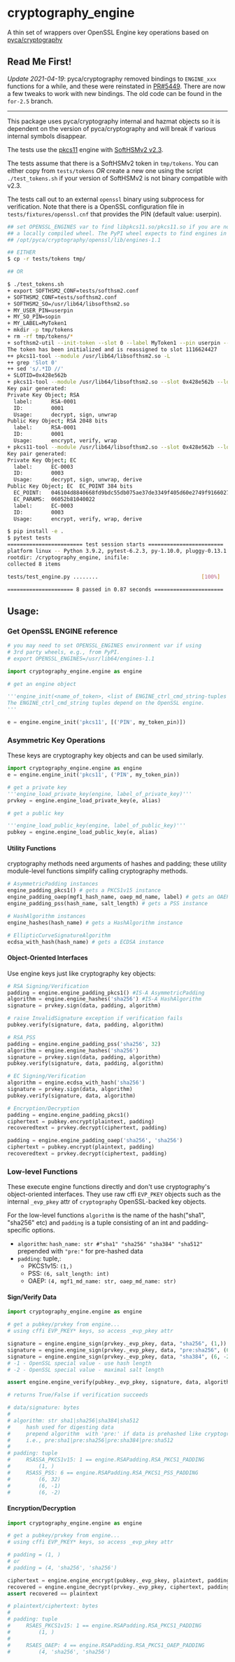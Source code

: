 # cryptography_engine

A thin set of wrappers over OpenSSL Engine key operations based on
[pyca/cryptography](https://github.com/pyca/cryptography)

## Read Me First!
*Update 2021-04-19*: pyca/cryptography removed bindings to `ENGINE_xxx` functions for
a while, and these were reinstated in [PR#5449](https://github.com/pyca/cryptography/pull/5449).
There are now a few tweaks to work with new bindings. The old code can be found in the
`for-2.5` branch.
***
This package uses pyca/cryptography internal and hazmat objects so it
is dependent on the version of pyca/cryptography and will break if various
internal symbols disappear.

The tests use the [pkcs11](https://github.com/OpenSC/libp11) engine with
[SoftHSMv2 v2.3](https://github.com/opendnssec/SoftHSMv2).

The tests assume that there is a SoftHSMv2 token in `tmp/tokens`. You can either
copy from `tests/tokens` *OR* create a new one using the script `./test_tokens.sh`
if your version of SoftHSMv2 is not binary compatible with v2.3.

The tests call out to an external `openssl` binary using subprocess for verification.
Note that there is a OpenSSL configuration file in `tests/fixtures/openssl.cnf` that
provides the PIN (default value: userpin).



```sh
## set OPENSSL_ENGINES var to find libpkcs11.so/pkcs11.so if you are not using
## a locally compiled wheel. The PyPI wheel expects to find engines in
## /opt/pyca/cryptography/openssl/lib/engines-1.1

## EITHER
$ cp -r tests/tokens tmp/

## OR

$ ./test_tokens.sh
+ export SOFTHSM2_CONF=tests/softhsm2.conf
+ SOFTHSM2_CONF=tests/softhsm2.conf
+ SOFTHSM2_SO=/usr/lib64/libsofthsm2.so
+ MY_USER_PIN=userpin
+ MY_SO_PIN=sopin
+ MY_LABEL=MyToken1
+ mkdir -p tmp/tokens
+ rm -rf tmp/tokens/*
+ softhsm2-util --init-token --slot 0 --label MyToken1 --pin userpin --so-pin sopin
The token has been initialized and is reassigned to slot 1116624427
++ pkcs11-tool --module /usr/lib64/libsofthsm2.so -L
++ grep 'Slot 0'
++ sed 's/.*ID //'
+ SLOTID=0x428e562b
+ pkcs11-tool --module /usr/lib64/libsofthsm2.so --slot 0x428e562b --login --pin userpin -k --key-type RSA:2048 -a RSA-0001 -d 0001
Key pair generated:
Private Key Object; RSA
  label:      RSA-0001
  ID:         0001
  Usage:      decrypt, sign, unwrap
Public Key Object; RSA 2048 bits
  label:      RSA-0001
  ID:         0001
  Usage:      encrypt, verify, wrap
+ pkcs11-tool --module /usr/lib64/libsofthsm2.so --slot 0x428e562b --login --pin userpin -k --key-type EC:secp384r1 -a EC-0003 -d 0003
Key pair generated:
Private Key Object; EC
  label:      EC-0003
  ID:         0003
  Usage:      decrypt, sign, unwrap, derive
Public Key Object; EC  EC_POINT 384 bits
  EC_POINT:   046104d8840668fd9bdc55db075ae37de3349f405d60e2749f91660271188ea485c2da367ad230499725218b4a43fab616141765d6b50535ee1b871916da1eaabfae3f15c883665fbcfb7a267dcabbef8577800cf5840bb77f490aec8ba4337ded16f1
  EC_PARAMS:  06052b81040022
  label:      EC-0003
  ID:         0003
  Usage:      encrypt, verify, wrap, derive

$ pip install -e .
$ pytest tests
======================== test session starts ========================
platform linux -- Python 3.9.2, pytest-6.2.3, py-1.10.0, pluggy-0.13.1
rootdir: /cryptography_engine, inifile:
collected 8 items

tests/test_engine.py ........                                 [100%]

===================== 8 passed in 0.87 seconds ======================
```

## Usage:

### Get OpenSSL ENGINE reference

```python
# you may need to set OPENSSL_ENGINES environment var if using
# 3rd party wheels, e.g., from PyPI.
# export OPENSSL_ENGINES=/usr/lib64/engines-1.1

import cryptography_engine.engine as engine

# get an engine object

'''engine_init(<name_of_token>, <list of ENGINE_ctrl_cmd_string-tuples (cmd_name, arg)>
The ENGINE_ctrl_cmd_string tuples depend on the OpenSSL engine.
'''

e = engine.engine_init('pkcs11', [('PIN', my_token_pin)])
```

### Asymmetric Key Operations

These keys are cryptography key objects and can be used similarly.


```python
import cryptography_engine.engine as engine
e = engine.engine_init('pkcs11', ('PIN', my_token_pin))

# get a private key
'''engine_load_private_key(engine, label_of_private_key)'''
prvkey = engine.engine_load_private_key(e, alias)

# get a public key

'''engine_load_public_key(engine, label_of_public_key)'''
pubkey = engine.engine_load_public_key(e, alias)

```

#### Utility Functions

cryptography methods need arguments of hashes and padding; these utility
module-level functions simplify calling cryptography methods.

```python
# AsymmetricPadding instances
engine_padding_pkcs1() # gets a PKCS1v15 instance
engine_padding_oaep(mgf1_hash_name, oaep_md_name, label) # gets an OAEP instance
engine_padding_pss(hash_name, salt_length) # gets a PSS instance

# HashAlgorithm instances
engine_hashes(hash_name) # gets a HashAlgorithm instance

# EllipticCurveSignatureAlgorithm
ecdsa_with_hash(hash_name) # gets a ECDSA instance
```

#### Object-Oriented Interfaces

Use engine keys just like cryptography key objects:

```python
# RSA Signing/Verification
padding = engine.engine_padding_pkcs1() #IS-A AsymmetricPadding
algorithm = engine.engine_hashes('sha256') #IS-A HashAlgorithm
signature = prvkey.sign(data, padding, algorithm)

# raise InvalidSignature exception if verification fails
pubkey.verify(signature, data, padding, algorithm)

# RSA_PSS
padding = engine.engine_padding_pss('sha256', 32)
algorithm = engine.engine_hashes('sha256')
signature = prvkey.sign(data, padding, algorithm)
pubkey.verify(signature, data, padding, algorithm)

# EC Signing/Verification
algorithm = engine.ecdsa_with_hash('sha256')
signature = prvkey.sign(data, algorithm)
pubkey.verify(signature, data, algorithm)

# Encryption/Decryption
padding = engine.engine_padding_pkcs1()
ciphertext = pubkey.encrypt(plaintext, padding)
recoveredtext = prvkey.decrypt(ciphertext, padding)

padding = engine.engine_padding_oaep('sha256', 'sha256')
ciphertext = pubkey.encrypt(plaintext, padding)
recoveredtext = prvkey.decrypt(ciphertext, padding)
```

### Low-level Functions

These execute engine functions directly and don't use cryptography's object-oriented
interfaces. They use raw cffi `EVP_PKEY` objects such as the internal `_evp_pkey` attr
of `cryptography` OpenSSL-backed key objects.

For the low-level functions `algorithm` is the name of the hash("sha1", "sha256" etc)
and `padding` is a tuple consisting of an int and padding-specific options.

* `algorithm`: `hash_name: str #"sha1" "sha256" "sha384" "sha512"`
    prepended with `"pre:"` for pre-hashed data
* `padding`: tuple,:
    * PKCS1v15: `(1,)`
    * PSS: `(6, salt_length: int)`
    * OAEP: `(4, mgf1_md_name: str, oaep_md_name: str)`

#### Sign/Verify Data

```python
import cryptography_engine.engine as engine

# get a pubkey/prvkey from engine...
# using cffi EVP_PKEY* keys, so access _evp_pkey attr

signature = engine.engine_sign(prvkey._evp_pkey, data, "sha256", (1,))
signature = engine.engine_sign(prvkey._evp_pkey, data, "pre:sha256", (6, -1))
signature = engine.engine_sign(prvkey._evp_pkey, data, "sha384", (6, -2))
# -1 - OpenSSL special value - use hash length
# -2 - OpenSSL special value - maximal salt length

assert engine.engine_verify(pubkey._evp_pkey, signature, data, algorithm, padding)

# returns True/False if verification succeeds

# data/signature: bytes
#
# algorithm: str sha1|sha256|sha384|sha512
#     hash used for digesting data
#     prepend algorithm  with 'pre:' if data is prehashed like cryptography's Prehashed class
#     i.e., pre:sha1|pre:sha256|pre:sha384|pre:sha512
#
# padding: tuple
#     RSASSA_PKCS1v15: 1 == engine.RSAPadding.RSA_PKCS1_PADDING
#         (1, )
#     RSASS_PSS: 6 == engine.RSAPadding.RSA_PKCS1_PSS_PADDING
#         (6, 32)
#         (6, -1)
#         (6, -2)
```

#### Encryption/Decryption

```python
import cryptography_engine.engine as engine

# get a pubkey/prvkey from engine...
# using cffi EVP_PKEY* keys, so access _evp_pkey attr

# padding = (1, )
# or
# padding = (4, 'sha256', 'sha256')

ciphertext = engine.engine_encrypt(pubkey._evp_pkey, plaintext, padding)
recovered = engine.engine_decrypt(prvkey._evp_pkey, ciphertext, padding)
assert recovered == plaintext

# plaintext/ciphertext: bytes
#
# padding: tuple
#     RSAES_PKCS1v15: 1 == engine.RSAPadding.RSA_PKCS1_PADDING
#         (1, )
#
#     RSAES_OAEP: 4 == engine.RSAPadding.RSA_PKCS1_OAEP_PADDING
#         (4, 'sha256', 'sha256')
```
